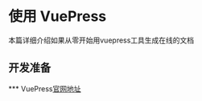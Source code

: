 # 使用 VuePress 

本篇详细介绍如果从零开始用vuepress工具生成在线的文档

## 开发准备

*** VuePress[官网地址](http://caibaojian.com/vuepress/)
